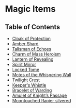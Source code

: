 # Magic Items

## Table of Contents

- [Cloak of Protection]()
- [Amber Shard](https://skroxiousdm.github.io/SkroxiousDM/simple-quest/lore/simple-quest/lore/journalentry.jfbq9n1yiejpy2fk/journalentry.jfbq9n1yiejpy2fk.journalentrypage.culfgekemwv9rj5k)
- [Talisman of Echoes](https://skroxiousdm.github.io/SkroxiousDM/simple-quest/lore/simple-quest/lore/journalentry.jfbq9n1yiejpy2fk/journalentry.jfbq9n1yiejpy2fk.journalentrypage.wwz4ab0yww6tp7a9)
- [Charm of Mass Heroism](https://skroxiousdm.github.io/SkroxiousDM/simple-quest/lore/simple-quest/lore/journalentry.jfbq9n1yiejpy2fk/journalentry.jfbq9n1yiejpy2fk.journalentrypage.k0oohaio8wjuy1my)
- [Lantern of Revealing](https://skroxiousdm.github.io/SkroxiousDM/simple-quest/lore/simple-quest/lore/journalentry.jfbq9n1yiejpy2fk/journalentry.jfbq9n1yiejpy2fk.journalentrypage.g3awchzukrcaf1s5)
- [Spirit Mirror](https://skroxiousdm.github.io/SkroxiousDM/simple-quest/lore/simple-quest/lore/journalentry.jfbq9n1yiejpy2fk/journalentry.jfbq9n1yiejpy2fk.journalentrypage.teanrkac166qzvqa)
- [Locked Tome](https://skroxiousdm.github.io/SkroxiousDM/simple-quest/lore/simple-quest/lore/journalentry.jfbq9n1yiejpy2fk/journalentry.jfbq9n1yiejpy2fk.journalentrypage.nczjwrofs1ktc9td)
- [Motes of the Whispering Wall](https://skroxiousdm.github.io/SkroxiousDM/simple-quest/lore/simple-quest/lore/journalentry.jfbq9n1yiejpy2fk/journalentry.jfbq9n1yiejpy2fk.journalentrypage.yaagpxjscuut8x4d)
- [Twilight Crest](https://skroxiousdm.github.io/SkroxiousDM/simple-quest/lore/simple-quest/lore/journalentry.jfbq9n1yiejpy2fk/journalentry.jfbq9n1yiejpy2fk.journalentrypage.nttjxmnfvrzrghpj)
- [Keeper's Whistle](https://skroxiousdm.github.io/SkroxiousDM/simple-quest/lore/simple-quest/lore/journalentry.jfbq9n1yiejpy2fk/journalentry.jfbq9n1yiejpy2fk.journalentrypage.rxjkr1qzlazwuli7)
- [Bracelet of Warding](https://skroxiousdm.github.io/SkroxiousDM/simple-quest/lore/simple-quest/lore/journalentry.jfbq9n1yiejpy2fk/journalentry.jfbq9n1yiejpy2fk.journalentrypage.vhbeeefogbwdlnae)
- [Amulet of Knight’s Passage](https://skroxiousdm.github.io/SkroxiousDM/simple-quest/lore/simple-quest/lore/journalentry.jfbq9n1yiejpy2fk/journalentry.jfbq9n1yiejpy2fk.journalentrypage.npf7jbqh5kqtzakj)
- [Moontouched Rapier silvered](https://skroxiousdm.github.io/SkroxiousDM/simple-quest/lore/simple-quest/lore/journalentry.jfbq9n1yiejpy2fk/journalentry.jfbq9n1yiejpy2fk.journalentrypage.1n1cov0vclijvkuq)

<!---
- [Holy Symbol of Ravenkind](https://skroxiousdm.github.io/SkroxiousDM/simple-quest/lore/simple-quest/lore/journalentry.jfbq9n1yiejpy2fk/journalentry.jfbq9n1yiejpy2fk.journalentrypage.9afq1xtbmfvnho6k)
- [Khazan's Staff](https://skroxiousdm.github.io/SkroxiousDM/simple-quest/lore/simple-quest/lore/journalentry.jfbq9n1yiejpy2fk/journalentry.jfbq9n1yiejpy2fk.journalentrypage.0sbvuwm3ndr2ikbh)
- [Spear of the Huntress](https://skroxiousdm.github.io/SkroxiousDM/simple-quest/lore/simple-quest/lore/journalentry.jfbq9n1yiejpy2fk/journalentry.jfbq9n1yiejpy2fk.journalentrypage.verg7y5lsuproz3g)
- [Dragon blessed weapon](https://skroxiousdm.github.io/SkroxiousDM/simple-quest/lore/simple-quest/lore/journalentry.jfbq9n1yiejpy2fk/journalentry.jfbq9n1yiejpy2fk.journalentrypage.apdloejyk6hfwmjb)
- [Shield of the Silver Dragon](https://skroxiousdm.github.io/SkroxiousDM/simple-quest/lore/simple-quest/lore/journalentry.jfbq9n1yiejpy2fk/journalentry.jfbq9n1yiejpy2fk.journalentrypage.frjetbwyantc1wgh)
- [Driftglobe](https://skroxiousdm.github.io/SkroxiousDM/simple-quest/lore/simple-quest/lore/journalentry.jfbq9n1yiejpy2fk/journalentry.jfbq9n1yiejpy2fk.journalentrypage.gxhheg5r64f5urg2)
- [Cape of the Mountebank](https://skroxiousdm.github.io/SkroxiousDM/simple-quest/lore/simple-quest/lore/journalentry.jfbq9n1yiejpy2fk/journalentry.jfbq9n1yiejpy2fk.journalentrypage.nxt2jmdxveohvxvw)
- [Furtive Firestarter](https://skroxiousdm.github.io/SkroxiousDM/simple-quest/lore/simple-quest/lore/journalentry.jfbq9n1yiejpy2fk/journalentry.jfbq9n1yiejpy2fk.journalentrypage.gjuxsvazq86ndrdf)
- [Chest of Holding](https://skroxiousdm.github.io/SkroxiousDM/simple-quest/lore/simple-quest/lore/journalentry.jfbq9n1yiejpy2fk/journalentry.jfbq9n1yiejpy2fk.journalentrypage.pw7kr6rfaox8nmwp)
--->
